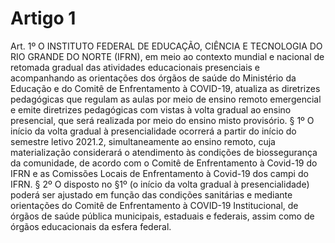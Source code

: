 # Artigo 1

Art. 1º O INSTITUTO FEDERAL DE EDUCAÇÃO, CIÊNCIA E TECNOLOGIA DO RIO GRANDE DO NORTE (IFRN), em
meio ao contexto mundial e nacional de retomada gradual das atividades educacionais presenciais e acompanhando as orientações
dos órgãos de saúde do Ministério da Educação e do Comitê de Enfrentamento à COVID-19, atualiza as diretrizes pedagógicas que
regulam as aulas por meio de ensino remoto emergencial e emite diretrizes pedagógicas com vistas à volta gradual ao ensino
presencial, que será realizada por meio do ensino misto provisório.
§ 1º O início da volta gradual à presencialidade ocorrerá a partir do início do semestre letivo 2021.2, simultaneamente ao ensino
remoto, cuja materialização considerará o atendimento às condições de biossegurança da comunidade, de acordo com o Comitê de
Enfrentamento à Covid-19 do IFRN e as Comissões Locais de Enfrentamento à Covid-19 dos campi do IFRN.
§ 2º O disposto no §1º (o início da volta gradual à presencialidade) poderá ser ajustado em função das condições sanitárias e
mediante orientações do Comitê de Enfrentamento à COVID-19 Institucional, de órgãos de saúde pública municipais, estaduais e
federais, assim como de órgãos educacionais da esfera federal.
